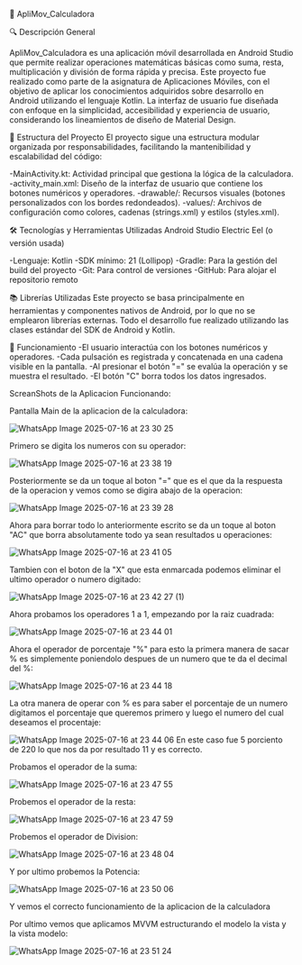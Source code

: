 📱 ApliMov_Calculadora

🔍 Descripción General

ApliMov_Calculadora es una aplicación móvil desarrollada en Android Studio que permite realizar operaciones matemáticas básicas como suma, resta, multiplicación y división de forma rápida y precisa. Este proyecto fue realizado como parte de la asignatura de Aplicaciones Móviles, con el objetivo de aplicar los conocimientos adquiridos sobre desarrollo en Android utilizando el lenguaje Kotlin.
La interfaz de usuario fue diseñada con enfoque en la simplicidad, accesibilidad y experiencia de usuario, considerando los lineamientos de diseño de Material Design.

🧱 Estructura del Proyecto
El proyecto sigue una estructura modular organizada por responsabilidades, facilitando la mantenibilidad y escalabilidad del código:

-MainActivity.kt: Actividad principal que gestiona la lógica de la calculadora.
-activity_main.xml: Diseño de la interfaz de usuario que contiene los botones numéricos y operadores.
-drawable/: Recursos visuales (botones personalizados con los bordes redondeados).
-values/: Archivos de configuración como colores, cadenas (strings.xml) y estilos (styles.xml).

🛠️ Tecnologías y Herramientas Utilizadas
Android Studio Electric Eel (o versión usada)

-Lenguaje: Kotlin
-SDK mínimo: 21 (Lollipop)
-Gradle: Para la gestión del build del proyecto
-Git: Para control de versiones
-GitHub: Para alojar el repositorio remoto

📚 Librerías Utilizadas
Este proyecto se basa principalmente en herramientas y componentes nativos de Android, por lo que no se emplearon librerías externas. Todo el desarrollo fue realizado utilizando las clases estándar del SDK de Android y Kotlin.

🔄 Funcionamiento
-El usuario interactúa con los botones numéricos y operadores.
-Cada pulsación es registrada y concatenada en una cadena visible en la pantalla.
-Al presionar el botón "=" se evalúa la operación y se muestra el resultado.
-El botón "C" borra todos los datos ingresados.


ScreanShots de la Aplicacion Funcionando:

Pantalla Main de la aplicacion de la calculadora:

![WhatsApp Image 2025-07-16 at 23 30 25](https://github.com/user-attachments/assets/007811bc-1664-4e6b-aedc-00edf5bd639d)

Primero se digita los numeros con su operador:

![WhatsApp Image 2025-07-16 at 23 38 19](https://github.com/user-attachments/assets/176f4784-2d0e-44c1-ba78-89024bf5d4c8)

Posteriormente se da un toque al boton "=" que es el que da la respuesta de la operacion y vemos como se digira abajo de la operacion:

![WhatsApp Image 2025-07-16 at 23 39 28](https://github.com/user-attachments/assets/4dc71935-9b47-489c-aaf1-3101e40b6b70)

Ahora para borrar todo lo anteriormente escrito se da un toque al boton "AC" que borra absolutamente todo ya sean resultados u operaciones:

![WhatsApp Image 2025-07-16 at 23 41 05](https://github.com/user-attachments/assets/e6996d01-32d6-4b9c-8fda-02439b551a12)

Tambien con el boton de la "X" que esta enmarcada podemos eliminar el ultimo operador o numero digitado:

![WhatsApp Image 2025-07-16 at 23 42 27 (1)](https://github.com/user-attachments/assets/008a88d4-106a-4d2a-bc6d-e2d9c85b0c06)

Ahora probamos los operadores 1 a 1, empezando por la raiz cuadrada:

![WhatsApp Image 2025-07-16 at 23 44 01](https://github.com/user-attachments/assets/87e9929f-1152-4f82-abc9-3295bc617fb5)

Ahora el operador de porcentaje "%" para esto la primera manera de sacar % es simplemente poniendolo despues de un numero que te da el decimal del %:

![WhatsApp Image 2025-07-16 at 23 44 18](https://github.com/user-attachments/assets/f81260b6-b88a-4a34-acfc-bf6925508fc2)

La otra manera de operar con % es para saber el porcentaje de un numero digitamos el porcentaje que queremos primero  y luego el numero del cual deseamos el procentaje:

![WhatsApp Image 2025-07-16 at 23 44 06](https://github.com/user-attachments/assets/bb38c620-4b81-4376-9d96-c7bbd81f0351)
En este caso fue 5 porciento de 220 lo que nos da por resultado 11 y es correcto.

Probamos el operador de la suma:

![WhatsApp Image 2025-07-16 at 23 47 55](https://github.com/user-attachments/assets/680c2f72-c964-461f-afc0-3e9afe3d9f5e)

Probemos el operador de la resta:

![WhatsApp Image 2025-07-16 at 23 47 59](https://github.com/user-attachments/assets/546334cb-d1a4-40d3-bba9-ad6295d1bc8d)

Probemos el operador de Division:

![WhatsApp Image 2025-07-16 at 23 48 04](https://github.com/user-attachments/assets/50f7b038-dc53-41cc-b76f-562d4c16f4e2)

Y por ultimo probemos la Potencia:

![WhatsApp Image 2025-07-16 at 23 50 06](https://github.com/user-attachments/assets/a48bd29d-cede-4767-8ca3-44b9b89ecb51)

Y vemos el correcto funcionamiento de la aplicacion de la calculadora 

Por ultimo vemos que aplicamos MVVM estructurando el modelo la vista y la vista modelo:

![WhatsApp Image 2025-07-16 at 23 51 24](https://github.com/user-attachments/assets/071edbc1-a881-42c6-a105-5ebdfaf0558a)

